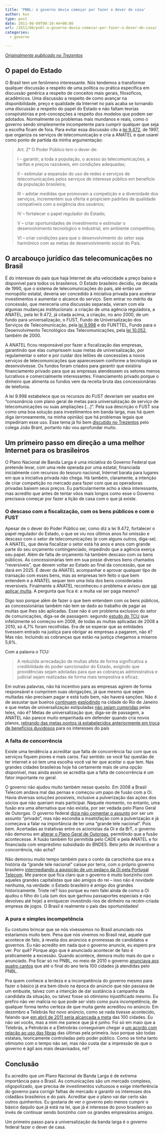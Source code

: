 ```yaml
---
title: 'PNBL: o governo devia começar por fazer o dever de casa'
author: kov
type: post
date: 2011-06-09T00:10:44+00:00
url: /2011/06/pnbl-o-governo-devia-comecar-por-fazer-o-dever-de-casa/
categories:
  - governo

---
```


_[Originalmente publicado no Trezentos](http://www.trezentos.blog.br/?p=5990)_

## O papel do Estado

O Brasil tem um fenômeno interessante. Nós tendemos a transformar qualquer discussão a respeito de uma política ou prática específica em discussão genérica a respeito de conceitos mais gerais, filosóficos, acadêmicos. Uma discussão a respeito de como avançar na disponibilidade, preço e qualidade da Internet no país acaba se tornando uma discussão a respeito do papel do Estado e não faltam teorias conspiratórias e pré-concepções a respeito dos modelos que podem ser adotados. Normalmente os problemas mais mundanos e reais, como o governo sendo simplesmente incompetente para cumprir qualquer que seja a escolha ficam de fora. Para evitar essa discussão cito a [lei 9.472][1], de 1997, que organiza os serviços de telecomunicação e cria a ANATEL e que usarei como ponto de partida da minha argumentação:

> Art. 2° O Poder Público tem o dever de:
>
> I &#8211; garantir, a toda a população, o acesso às telecomunicações, a tarifas e preços razoáveis, em condições adequadas;
>
> II &#8211; estimular a expansão do uso de redes e serviços de telecomunicações pelos serviços de interesse público em benefício da população brasileira;
>
> III &#8211; adotar medidas que promovam a competição e a diversidade dos serviços, incrementem sua oferta e propiciem padrões de qualidade compatíveis com a exigência dos usuários;
>
> IV &#8211; fortalecer o papel regulador do Estado;
>
> V &#8211; criar oportunidades de investimento e estimular o desenvolvimento tecnológico e industrial, em ambiente competitivo;
>
> VI &#8211; criar condições para que o desenvolvimento do setor seja harmônico com as metas de desenvolvimento social do País.

## O arcabouço jurídico das telecomunicações no Brasil

É do interesse do país que haja Internet de alta velocidade a preço baixo e disponível para todos os brasileiros. O Estado brasileiro decidiu, na década de 1990, que o sistema de telecomunicações do país, até então um monopólio estatal, deveria ser concedido à iniciativa privada para acelerar investimentos e aumentar o alcance do serviço. Sem entrar no mérito da concessão, que mereceria uma discussão separada, vieram com ela algumas mudanças institucionais: a criação de uma agência reguladora, a ANATEL, pela lei 9.472, já citada acima, a criação, no ano 2000, de um fundo para universalização, o FUST, Fundo de Universalização dos Serviços de Telecomunicação, pela [lei 9.998][2] e do FUNTTEL, Fundo para o Desenvolvimento Tecnológico das Telecomunicações, pela [lei 10.052][3], também de 2000.

A ANATEL ficou responsável por fazer a fiscalização das empresas, garantindo que elas cumprissem suas metas de universalização, por regulamentar o setor e por cuidar dos leilões de concessões a novos serviços de telecomunicações que aparecessem conforme a tecnologia se desenvolvesse. Os fundos foram criados para garantir que existiria financiamento privado para que as empresas atendessem os setores menos lucrativos e comercialmente interessantes. Financiamento privado porque o dinheiro que alimenta os fundos vem da receita bruta das concessionárias de telefonia.

A lei 9.998 estabelece que os recursos do FUST deveriam ser usados em &#8220;consonância com plano geral de metas para universalização de serviço de telecomunicações ou suas ampliações [&#8230;]&#8221;. Pela sua descrição o FUST soa como uma boa solução para investimentos em banda larga, mas há quem diga (erroneamente, na minha opinião) que há problemas legais que impediriam esse uso. Esse tema já foi bem [discutido no Trezentos][4] pelo colega João Brant, portanto não vou aprofundar muito.

## Um primeiro passo em direção a uma melhor Internet para os brasileiros

O Plano Nacional de Banda Larga é uma iniciativa do Governo Federal que pretende levar, com uma rede operada por uma estatal, financiada inicialmente com recursos do tesouro nacional, Internet barata para lugares em que a iniciativa privada não chega. Há também, claramente, a intenção de criar competição no mercado para fazer com que as operadoras privadas baixem seus preços. Eu particularmente acho a ideia interessante, mas acredito que antes de tentar vôos mais longos como esse o Governo precisava começar por fazer a lição de casa com o que já existe.

### O descaso com a fiscalização, com os bens públicos e com o FUST

Apesar de o dever do Poder Público ser, como diz a lei 9.472, fortalecer o papel regulador do Estado, o que se viu nos últimos anos foi omissão e descaso com o setor de telecomunicações (e com alguns outros, diga-se). A ANATEL, que devia fiscalizar o setor está há anos e anos com grande parte do seu orçamento contingenciado, impedindo que a agência exerça seu papel. Além de falta de orçamento há também descaso com os bens públicos. As concessionárias tem em sua posse diversos bens chamados &#8220;reversíveis&#8221;, que devem voltar ao Estado ao final da concessão, que se dará em 2025. É dever da ANATEL acompanhar e aprovar qualquer tipo de transação com esses bens, mas as empresas tem feito o que bem entendem e a ANATEL sequer tem uma lista dos bens considerados reversíveis. Finalmente a ANATEL reconheceu o problema e avisou que [vai aplicar multa][5]. A pergunta que fica é: a multa vai ser paga mesmo?

Digo isso porque além de fazer o que bem entendem com os bens públicos, as concessionárias também não tem se dado ao trabalho de pagar as multas que lhes são aplicadas. Esse não é um problema exclusivo do setor de comunicações, diga-se de passagem: segundo [estudo do TCU][6] que infelizmente só começou em 2008, de todas as multas aplicadas de 2008 a 2010, só 4,7% foram recolhidas. Era de se esperar que as entidades tivessem entrado na justiça para obrigar as empresas a pagarem, não é? Mas não. Incluindo as cobranças que estão na justiça chegamos a míseros 5,6%.

Com a palavra o TCU:

> A reduzida arrecadação de multas afeta de forma significativa a credibilidade do poder sancionador do Estado, exigindo que providências sejam adotadas para que as cobranças administrativa e judicial sejam realizadas de forma mais tempestiva e eficaz.

Em outras palavras, não há incentivo para as empresas agirem de forma responsável e cumprirem suas obrigações, já que mesmo que sejam multadas não precisam pagar e está tudo bem, não haverá sanções. Não é de assustar que bueiros [continuem][7] [explodindo][8] na cidade do Rio de Janeiro e que metas de universalização estipuladas [não sejam cumpridas][9] pelas teles, não é? Metas de universalização que, diga-se de passagem, a ANATEL não parece muito empenhada em defender quando cria novos planos, [retirando das metas pontos já estabelecidos anteriormente em troca de benefícios duvidosos][10] para os interesses do país

### A falta de concorrência

Existe uma tendência a acreditar que falta de concorrência faz com que os serviços fiquem piores e mais caros. Faz sentido: se você faz questão de ter internet e só tem uma escolha você vai ter que aceitar o que tem. Nas grandes cidades brasileiras hoje há certamente mais de uma opção disponível, mas ainda assim se acredita que a falta de concorrência é um fator importante no geral.

O governo não ajudou muito também nesse quesito. Em 2008 a Brasil Telecom andava mal das pernas e começou um papo de fusão com a Oi. Havia diversas soluções possíveis, inclusive a pulverização das ações dos sócios que não queriam mais participar. Naquele momento, no entanto, uma fusão era uma alternativa que não existia, por ser vedada pelo Plano Geral de Outorgas. O governo federal [dizia não comentar o assunto][11] por ser um assunto &#8220;privado&#8221;, mas não escondia a insatisfação com a pulverização e já começava a falar na importância de ter uma &#8220;grande tele nacional&#8221;. Pois bem. Acertadas as tratativas entre os acionistas da Oi e da BrT, o governo não demorou em [alterar o Plano Geral de Outorgas][12], permitindo que a fusão acontecesse. A fusão também foi permitida pelo CADE e pela ANATEL e foi financiada com empréstimo subsidiado do BNDES. Belo jeito de incentivar a concorrência, não acha?

Não demorou muito tempo também para o conto da carochinha que era a história da &#8220;grande tele nacional&#8221; caísse por terra, com o próprio governo brasileiro [intermediando a aquisição de um pedaço da Oi pela Portugal Telecom][13]. Me parece que fica claro que o governo é muito bonzinho com aqueles grandes capitalistas que são amigos do rei &#8211; isso não é novidade nenhuma, na verdade: o Estado brasileiro é amigo dos grandes historicamente. Triste né? Isso porque eu nem falei ainda de como a Oi ajudou o filho do Lula (um dos que ganhou passaportes especiais e não devolveu até hoje) a enriquecer investindo rios de dinheiro na recém-criada empresa de jogos. O Brasil é realmente o país das oportunidades!

### A pura e simples incompetência

Eu costumo brincar que se nós vivessemos no Brasil anunciado nós estaríamos muito bem. Pena que nós vivemos no Brasil real, aquele que acontece de fato, à revelia dos anúncios e promessas de candidatos e governos. Eu não acredito em nada que o governo anuncie, eu espero pra ver. Por quê? Porque algo que é anunciado acontecer de fato é praticamente a excessão. Quando acontece, demora muito mais do que o anunciado. Pra ficar só no PNBL, no meio de 2010 o governo [anunciava aos quatro cantos][14] que até o final do ano teria 100 cidades já atendidas pelo PNBL.

Pra quem conhece a lerdeza e a incompetência do governo mesmo para fazer o básico já era bem óbvio na época do anúncio que não passava de um embuste, talvez com a intenção de dar sustância à campanha da candidata da situação, ou talvez fosse só otimismo injustificado mesmo. Eu prefiro não ver malícia no que pode ser visto como pura incompetência, de qualquer forma tenho certeza de que muita gente acreditou no anúncio. Em dezembro a Telebrás fez novo anúncio, como se nada tivesse acontecido, falando que [em abril de 2011 seria alcançada a meta][15] das 100 cidades. Eu não sei vocês, mas a mim me parece que já é junho. Foi só em maio que a Telebrás, a Petrobrás e a Eletrobrás conseguiram chegar a [um acordo com relação ao uso das fibras][16] das últimas pela primeira. Isso porque são todas estatais, teoricamente controladas pelo poder público. Como se tinha tanto otimismo com o tempo não sei, mas não custa dar a impressão de que o governo é ágil aos mais desavisados, né?

## Conclusão

Eu acredito que um Plano Nacional de Banda Larga é de extrema importância para o Brasil. As comunicações são um mercado complexo, oligopolizado, que precisa de investimentos vultuosos e exige interferência do governo para corrigir falhas de mercado e garantir os interesses dos cidadãos brasileiros e do país. Acreditar que o plano vai dar certo são outros quinhentos. Eu gostaria de ver o governo pelo menos cumprir o básico daquilo que já está na lei, que já é interesse do povo brasileiro ao invés de continuar sendo bonzinho com os grandes empresários amigos.

Um primeiro passo para a universalização da banda larga é o governo federal fazer o dever de casa.

 [1]: http://www.planalto.gov.br/ccivil_03/Leis/L9472.htm "Lei 9.427/1997"
 [2]: http://www.planalto.gov.br/ccivil_03/Leis/L9998.htm "Lei 9.998/2000"
 [3]: http://www.planalto.gov.br/ccivil_03/Leis/L10052.htm "Lei 10.052/2000"
 [4]: http://www.trezentos.blog.br/?p=5607 "Por que o PL do FUST é um desastre"
 [5]: http://www.cartamaior.com.br/templates/materiaMostrar.cfm?materia_id=17860&editoria_id=4 "Anatel admite omissão em vendas ilegais e revela multa de R$ 97 mi"
 [6]: http://portal2.tcu.gov.br/portal/page/portal/TCU/comunidades/contas/contas_governo/contas_10/fichas/Ficha%203.2.pdf "Análise do TCU sobre aplicação e recolhimento de multas pelo governo federal"
 [7]: http://oglobo.globo.com/rio/mat/2010/06/29/bueiro-explode-em-copacabana-fere-casal-de-turistas-americanos-917009431.asp
 [8]: http://noticias.terra.com.br/brasil/noticias/0,,OI5162027-EI8139,00-Bueiro+explode+no+Rio+e+chamas+chegam+a+m+de+altura.html
 [9]: http://convergenciadigital.uol.com.br/cgi/cgilua.exe/sys/start.htm?infoid=26063&sid=8 "Banda larga nas escolas: Teles deixaram de cumprir metas"
 [10]: http://www.telcomp.org.br/telas/noticias/exibe_Noticias.asp?Id_Noticia=1436 "Anatel aprova metas de universalização, mas governo ainda negocia banda larga"
 [11]: http://www.teletime.com.br/10/01/2008/fontes-do-governo-acham-improvavel-pulverizacao-da-brt/tt/84173/news.aspx "Fontes do governo acham improvável pulverização da BrT"
 [12]: http://www.planalto.gov.br/ccivil_03/_Ato2007-2010/2008/Decreto/D6654.htm "DECRETO Número 6.654, DE 20 DE NOVEMBRO DE 2008."
 [13]: http://www.cartacapital.com.br/economia/o-conto-da-supertele "O conto da supertele"
 [14]: http://www.telebras.com.br/wordpress/?p=62 "Telebrás começa a conectar os primeiros municípios em dezembro"
 [15]: http://www.telebras.com.br/wordpress/?p=106 "Cem primeiras cidades contempladas pelo PNBL serão atendidas até abril"
 [16]: https://conteudoclippingmp.planejamento.gov.br/cadastros/noticias/2011/5/16/telebras-assume-rede-de-fibra-optica-da-petrobras "Telebrás assume rede de fibra óptica da Petrobras"